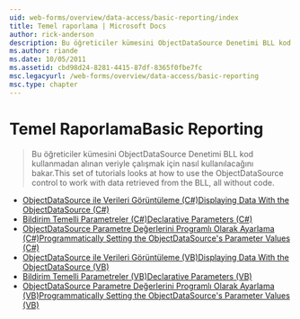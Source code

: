 ```yaml
---
uid: web-forms/overview/data-access/basic-reporting/index
title: Temel raporlama | Microsoft Docs
author: rick-anderson
description: Bu öğreticiler kümesini ObjectDataSource Denetimi BLL kod kullanmadan alınan veriyle çalışmak için nasıl kullanılacağını bakar.
ms.author: riande
ms.date: 10/05/2011
ms.assetid: cbd98d24-8281-4415-87df-8365f0fbe7fc
msc.legacyurl: /web-forms/overview/data-access/basic-reporting
msc.type: chapter
---
```

<a name="basic-reporting"></a><span data-ttu-id="7484e-103">Temel Raporlama</span><span class="sxs-lookup"><span data-stu-id="7484e-103">Basic Reporting</span></span>
====================
> <span data-ttu-id="7484e-104">Bu öğreticiler kümesini ObjectDataSource Denetimi BLL kod kullanmadan alınan veriyle çalışmak için nasıl kullanılacağını bakar.</span><span class="sxs-lookup"><span data-stu-id="7484e-104">This set of tutorials looks at how to use the ObjectDataSource control to work with data retrieved from the BLL, all without code.</span></span>


- [<span data-ttu-id="7484e-105">ObjectDataSource ile Verileri Görüntüleme (C#)</span><span class="sxs-lookup"><span data-stu-id="7484e-105">Displaying Data With the ObjectDataSource (C#)</span></span>](displaying-data-with-the-objectdatasource-cs.md)
- [<span data-ttu-id="7484e-106">Bildirim Temelli Parametreler (C#)</span><span class="sxs-lookup"><span data-stu-id="7484e-106">Declarative Parameters (C#)</span></span>](declarative-parameters-cs.md)
- [<span data-ttu-id="7484e-107">ObjectDataSource Parametre Değerlerini Programlı Olarak Ayarlama (C#)</span><span class="sxs-lookup"><span data-stu-id="7484e-107">Programmatically Setting the ObjectDataSource's Parameter Values (C#)</span></span>](programmatically-setting-the-objectdatasource-s-parameter-values-cs.md)
- [<span data-ttu-id="7484e-108">ObjectDataSource ile Verileri Görüntüleme (VB)</span><span class="sxs-lookup"><span data-stu-id="7484e-108">Displaying Data With the ObjectDataSource (VB)</span></span>](displaying-data-with-the-objectdatasource-vb.md)
- [<span data-ttu-id="7484e-109">Bildirim Temelli Parametreler (VB)</span><span class="sxs-lookup"><span data-stu-id="7484e-109">Declarative Parameters (VB)</span></span>](declarative-parameters-vb.md)
- [<span data-ttu-id="7484e-110">ObjectDataSource Parametre Değerlerini Programlı Olarak Ayarlama (VB)</span><span class="sxs-lookup"><span data-stu-id="7484e-110">Programmatically Setting the ObjectDataSource's Parameter Values (VB)</span></span>](programmatically-setting-the-objectdatasource-s-parameter-values-vb.md)
